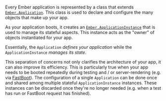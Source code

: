 Every Ember application is represented by a class that extends [`Ember.Application`](http://emberjs.com/api/classes/Ember.Application.html). This class is used to declare and configure the many objects that make up your app.

As your application boots, it creates an [`Ember.ApplicationInstance`](http://emberjs.com/api/classes/Ember.ApplicationInstance.html) that is used to manage its stateful aspects. This instance acts as the "owner" of objects instantiated for your app.

Essentially, the `Application` *defines your application* while the `ApplicationInstance` *manages its state*.

This separation of concerns not only clarifies the architecture of your app, it can also improve its efficiency. This is particularly true when your app needs to be booted repeatedly during testing and / or server-rendering (e.g. via [FastBoot](https://github.com/tildeio/ember-cli-fastboot)). The configuration of a single `Application` can be done once and shared among multiple stateful `ApplicationInstance` instances. These instances can be discarded once they're no longer needed (e.g. when a test has run or FastBoot request has finished).